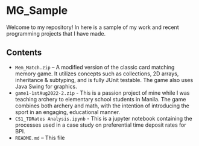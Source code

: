 # MG_Sample

Welcome to my repository! In here is a sample of my work and recent programming projects that I have made. 

## Contents

- `Mem_Match.zip` – A modified version of the classic card matching memory game. It utilizes concepts such as collections, 2D arrays, inheritance & subtyping, and is fully JUnit testable. The game also uses Java Swing for graphics.
- `game1-1stAug2022-2.zip` - This is a passion project of mine while I was teaching archery to elementary school students in Manila. The game combines both archery and math, with the intention of introducing the sport in an engaging, educational manner.
- `CS1_TDRates Analysis.ipynb` - This is a jupyter notebook containing the processes used in a case study on preferential time deposit rates for BPI. 
- `README.md` – This file
